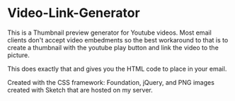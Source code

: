 # Video-Link-Generator

This is a Thumbnail preview generator for Youtube videos. Most email clients don't accept video embedments so the best workaround to that is to create a thumbnail with the youtube play button and link the video to the picture.

This does exactly that and gives you the HTML code to place in your email. 

Created with the CSS framework: Foundation, jQuery, and PNG images created with Sketch that are hosted on my server.
